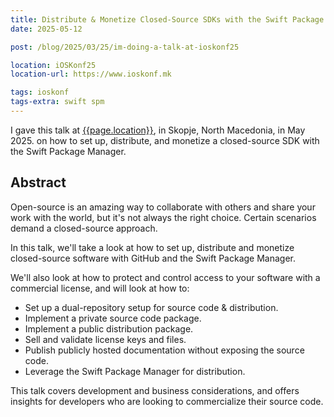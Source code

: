 ```yaml
---
title: Distribute & Monetize Closed-Source SDKs with the Swift Package Manager
date: 2025-05-12

post: /blog/2025/03/25/im-doing-a-talk-at-ioskonf25

location: iOSKonf25
location-url: https://www.ioskonf.mk

tags: ioskonf
tags-extra: swift spm
---
```


I gave this talk at [{{page.location}}]({{page.location-url}}), in Skopje, North Macedonia, in May 2025. on how to set up, distribute, and monetize a closed-source SDK with the Swift Package Manager.


## Abstract

Open-source is an amazing way to collaborate with others and share your work with the world, but it's not always the right choice. Certain scenarios demand a closed-source approach.

In this talk, we'll take a look at how to set up, distribute and monetize closed-source software with GitHub and the Swift Package Manager.

We'll also look at how to protect and control access to your software with a commercial license, and will look at how to:

* Set up a dual-repository setup for source code & distribution.
* Implement a private source code package.
* Implement a public distribution package.
* Sell and validate license keys and files.
* Publish publicly hosted documentation without exposing the source code.
* Leverage the Swift Package Manager for distribution.

This talk covers development and business considerations, and offers insights for developers who are looking to commercialize their source code.